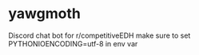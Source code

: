 # yawgmoth
Discord chat bot for r/competitiveEDH
make sure to set PYTHONIOENCODING=utf-8 in env var
